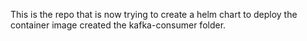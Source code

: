This is the repo that is now trying to create a helm chart to deploy the container image created the kafka-consumer folder.
